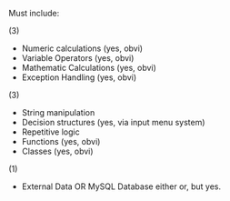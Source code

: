 Must include:

(3)
- Numeric calculations (yes, obvi)
- Variable Operators (yes, obvi)
- Mathematic Calculations (yes, obvi)
- Exception Handling (yes, obvi)

(3)
- String manipulation
- Decision structures (yes, via input menu system)
- Repetitive logic
- Functions (yes, obvi)
- Classes (yes, obvi)

(1)
- External Data OR MySQL Database either or, but yes.



